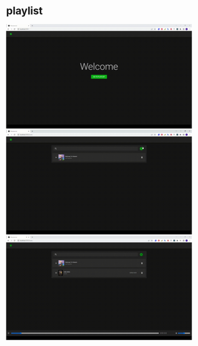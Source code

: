 # playlist

![](https://github.com/Illias42/playlist/blob/master/client/public/1.gif)
![](https://github.com/Illias42/playlist/blob/master/client/public/2.gif)
![](https://github.com/Illias42/playlist/blob/master/client/public/3.gif)
